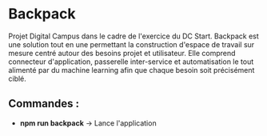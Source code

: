 # Backpack
Projet Digital Campus dans le cadre de l'exercice du DC Start.
Backpack est une solution tout en une permettant la construction d'espace de travail sur mesure centré autour des besoins projet et utilisateur. Elle comprend connecteur d'application, passerelle inter-service et automatisation le tout alimenté par du machine learning afin que chaque besoin soit précisément ciblé.

## Commandes :

 - **npm run backpack** → Lance l'application
